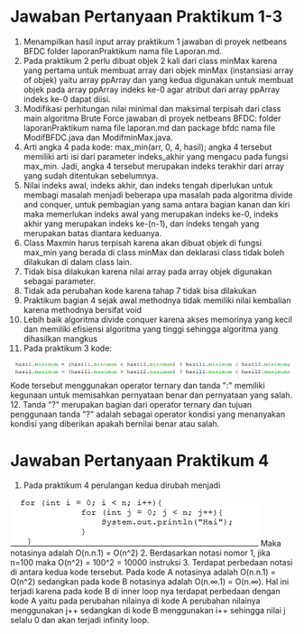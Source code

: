 # Jawaban Pertanyaan Praktikum 1-3

1. Menampilkan hasil input array praktikum 1 jawaban di proyek netbeans BFDC folder laporanPraktikum nama file Laporan.md.
2. Pada praktikum 2 perlu dibuat objek 2 kali dari class minMax karena yang pertama untuk membuat array dari objek minMax (instansiasi array of objek) yaitu array ppArray dan yang kedua digunakan untuk membuat objek pada array ppArray indeks ke-0 agar atribut dari array ppArray indeks ke-0 dapat diisi.
3. Modifikasi perhitungan nilai minimal dan maksimal terpisah dari class main algoritma Brute Force jawaban di proyek netbeans BFDC: folder laporanPraktikum nama file laporan.md dan package bfdc nama file ModifBFDC.java dan ModifminMax.java.
4. Arti angka 4 pada kode: max_min(arr, 0, 4, hasil); angka 4 tersebut memiliki arti isi dari parameter indeks_akhir yang mengacu pada fungsi max_min. Jadi, angka 4 tersebut merupakan indeks terakhir dari array yang sudah ditentukan sebelumnya.
5. Nilai indeks awal, indeks akhir, dan indeks tengah diperlukan untuk membagi masalah menjadi beberapa upa masalah pada algoritma divide and conquer, untuk pembagian yang sama antara bagian kanan dan kiri maka memerlukan indeks awal yang merupakan indeks ke-0, indeks akhir yang merupakan indeks ke-(n-1), dan indeks tengah yang merupakan batas diantara keduanya.
6. Class Maxmin harus terpisah karena akan dibuat objek di fungsi max_min yang berada di class minMax dan deklarasi class tidak boleh dilakukan di dalam class lain.
7. Tidak bisa dilakukan karena nilai array pada array objek digunakan sebagai parameter.
8. Tidak ada perubahan kode karena tahap 7 tidak bisa dilakukan
9. Praktikum bagian 4 sejak awal methodnya tidak memiliki nilai kembalian karena methodnya bersifat void
10. Lebih baik algoritma divide conquer karena akses memorinya yang kecil dan memiliki efisiensi algoritma yang tinggi sehingga algoritma yang dihasilkan mangkus
11. Pada praktikum 3 kode: 
<img src= 'Ternary.png'>
Kode tersebut menggunakan operator ternary dan tanda ":" memiliki kegunaan untuk memisahkan pernyataan benar dan pernyataan yang salah.
12. Tanda "?" merupakan bagian dari operator ternary dan tujuan penggunaan tanda "?" adalah sebagai operator kondisi yang menanyakan kondisi yang diberikan apakah bernilai benar atau salah.


# Jawaban Pertanyaan Praktikum 4
1. Pada praktikum 4 perulangan kedua dirubah menjadi
<img src= 'ModifPrak4.png'>
Maka notasinya adalah O(n.n.1) = O(n^2) 
2. Berdasarkan notasi nomor 1, jika n=100 maka O(n^2) = 100^2 = 10000 instruksi
3. Terdapat perbedaan notasi di antara kedua kode tersebut. Pada kode A notasinya adalah O(n.n.1) = O(n^2) sedangkan pada kode B notasinya adalah O(n.∞.1) = O(n.∞). Hal ini terjadi karena pada kode B di inner loop nya terdapat perbedaan dengan kode A yaitu pada perubahan nilainya di kode A perubahan nilainya menggunakan j++ sedangkan di kode B menggunakan i++ sehingga nilai j selalu 0 dan akan terjadi infinity loop. 